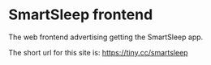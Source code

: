 # SmartSleep frontend

The web frontend advertising getting the SmartSleep app.

The short url for this site is: https://tiny.cc/smartsleep

